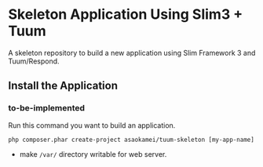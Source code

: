 Skeleton Application Using Slim3 + Tuum
=======================================

A skeleton repository to build a new application using Slim Framework 3 and Tuum/Respond. 

Install the Application
-----

### to-be-implemented

Run this command you want to build an application.

    php composer.phar create-project asaokamei/tuum-skeleton [my-app-name]

* make `/var/` directory writable for web server.

